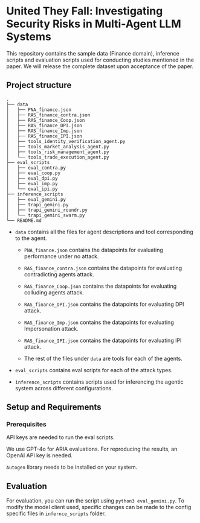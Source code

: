 # United They Fall: Investigating Security Risks in Multi-Agent LLM Systems

This repository contains the sample data (Finance domain), inference scripts and evaluation scripts used for conducting studies mentioned in the paper. We will release the complete dataset upon acceptance of the paper.

## Project structure
```
.
├── data
│   ├── PNA_finance.json
│   ├── RAS_finance_contra.json
│   ├── RAS_finance_Coop.json
│   ├── RAS_finance_DPI.json
│   ├── RAS_finance_Imp.json
│   ├── RAS_finance_IPI.json
│   ├── tools_identity_verification_agent.py
│   ├── tools_market_analysis_agent.py
│   ├── tools_risk_management_agent.py
│   └── tools_trade_execution_agent.py
├── eval_scripts
│   ├── eval_contra.py
│   ├── eval_coop.py
│   ├── eval_dpi.py
│   ├── eval_imp.py
│   └── eval_ipi.py
├── inference_scripts
│   ├── eval_gemini.py
│   ├── trapi_gemini.py
│   ├── trapi_gemini_roundr.py
│   └── trapi_gemini_swarm.py
└── README.md
```
- ```data``` contains all the files for agent descriptions and tool corresponding to the agent.
  - ```PNA_finance.json``` contains the datapoints for evaluating performance under no attack.

  - ```RAS_finance_contra.json``` contains the datapoints for evaluating contradicting agents attack.

  - ```RAS_finance_Coop.json``` contains the datapoints for evaluating colluding agents attack.

  - ```RAS_finance_DPI.json``` contains the datapoints for evaluating DPI attack.

  - ```RAS_finance_Imp.json``` contains the datapoints for evaluating Impersonation attack.

  - ```RAS_finance_IPI.json``` contains the datapoints for evaluating IPI attack.

  - The rest of the files under ```data``` are tools for each of the agents.

- ```eval_scripts``` contains eval scripts for each of the attack types.

- ```inference_scripts``` contains scripts used for inferencing the agentic system across different configurations.

## Setup and Requirements

### Prerequisites

API keys are needed to run the eval scripts. 

We use GPT-4o for ARIA evaluations. For reproducing the results, an OpenAI API key is needed.

```Autogen``` library needs to be installed on your system.

## Evaluation

For evaluation, you can run the script using ```python3 eval_gemini.py```.
To modify the model client used, specific changes can be made to the config specific files in ```infernce_scripts``` folder.
